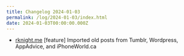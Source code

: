 ```yaml
---
title: Changelog 2024-01-03
permalink: /log/2024-01-03/index.html
date: 2024-01-03T00:00:00.000Z
---
```


- [rknight.me](https://rknight.me) [feature] Imported old posts from Tumblr, Wordpress, AppAdvice, and iPhoneWorld.ca